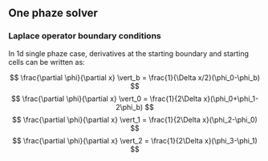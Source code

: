 ## One phaze solver

### Laplace operator boundary conditions

In 1d single phaze case, derivatives at the starting boundary and starting cells can be written as:

$$ \frac{\partial \phi}{\partial x} \vert_b = \frac{1}{\Delta x/2}(\phi_0-\phi_b) $$
$$ \frac{\partial \phi}{\partial x} \vert_0 = \frac{1}{2\Delta x}(\phi_0+\phi_1-2\phi_b) $$
$$ \frac{\partial \phi}{\partial x} \vert_1 = \frac{1}{2\Delta x}(\phi_2-\phi_0) $$
$$ \frac{\partial \phi}{\partial x} \vert_2 = \frac{1}{2\Delta x}(\phi_3-\phi_1) $$
